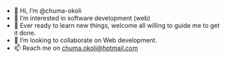 - 👋 Hi, I’m @chuma-okoli
- 👀 I’m interested in software development (web)
- 🌱 Ever ready to learn new things, welcome all willing to guide me to get it done.
- 💞️ I’m looking to collaborate on Web development.
- 📫 Reach me on chuma.okoli@hotmail.com

<!---
chuma-okoli/chuma-okoli is a ✨ special ✨ repository because its `README.md` (this file) appears on your GitHub profile.
You can click the Preview link to take a look at your changes.
--->
